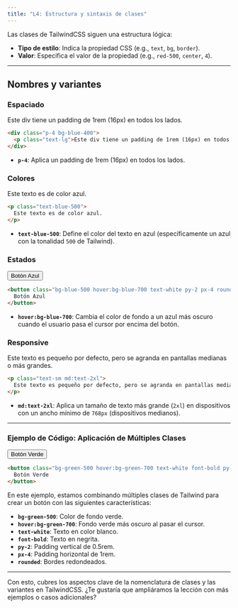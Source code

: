 ```yaml
---
title: "L4: Estructura y sintaxis de clases"
---
```



Las clases de TailwindCSS siguen una estructura lógica:

- **Tipo de estilo**: Indica la propiedad CSS (e.g., `text`, `bg`, `border`).
- **Valor**: Especifica el valor de la propiedad (e.g., `red-500`, `center`, `4`).

---

## Nombres y variantes

### Espaciado
<div class="p-4 bg-blue-400">
  <p class="text-lg">Este div tiene un padding de 1rem (16px) en todos los lados.</p>
</div>

```html
<div class="p-4 bg-blue-400">
  <p class="text-lg">Este div tiene un padding de 1rem (16px) en todos los lados.</p>
</div>
```
- **`p-4`**: Aplica un padding de 1rem (16px) en todos los lados.

### Colores
<p class="text-blue-500">
  Este texto es de color azul.
</p>

```html
<p class="text-blue-500">
  Este texto es de color azul.
</p>
```
- **`text-blue-500`**: Define el color del texto en azul (específicamente un azul con la tonalidad `500` de Tailwind).

### Estados

<button class="bg-blue-500 hover:bg-blue-700 text-white py-2 px-4 rounded">
  Botón Azul
</button>

```html
<button class="bg-blue-500 hover:bg-blue-700 text-white py-2 px-4 rounded">
  Botón Azul
</button>
```
- **`hover:bg-blue-700`**: Cambia el color de fondo a un azul más oscuro cuando el usuario pasa el cursor por encima del botón.

### Responsive

<p class="text-sm md:text-2xl">
  Este texto es pequeño por defecto, pero se agranda en pantallas medianas o más grandes.
</p>

```html
<p class="text-sm md:text-2xl">
  Este texto es pequeño por defecto, pero se agranda en pantallas medianas o más grandes.
</p>
```
- **`md:text-2xl`**: Aplica un tamaño de texto más grande (`2xl`) en dispositivos con un ancho mínimo de `768px` (dispositivos medianos).

---

### Ejemplo de Código: Aplicación de Múltiples Clases

<button class="bg-green-500 hover:bg-green-700 text-white font-bold py-2 px-4 rounded">
  Botón Verde
</button>

```html
<button class="bg-green-500 hover:bg-green-700 text-white font-bold py-2 px-4 rounded">
  Botón Verde
</button>
```

En este ejemplo, estamos combinando múltiples clases de Tailwind para crear un botón con las siguientes características:

- **`bg-green-500`**: Color de fondo verde.
- **`hover:bg-green-700`**: Fondo verde más oscuro al pasar el cursor.
- **`text-white`**: Texto en color blanco.
- **`font-bold`**: Texto en negrita.
- **`py-2`**: Padding vertical de 0.5rem.
- **`px-4`**: Padding horizontal de 1rem.
- **`rounded`**: Bordes redondeados.

---

Con esto, cubres los aspectos clave de la nomenclatura de clases y las variantes en TailwindCSS. ¿Te gustaría que ampliáramos la lección con más ejemplos o casos adicionales?